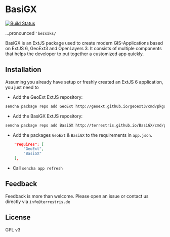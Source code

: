 # BasiGX

[![Build Status](https://travis-ci.org/terrestris/BasiGX.svg?branch=master)](https://travis-ci.org/terrestris/BasiGX)

…pronounced `ˈbeɪsɪks/`

BasiGX is an ExtJS package used to create modern GIS-Applications based on ExtJS 6, GeoExt3 and OpenLayers 3.
It consists of multiple components that helps the developer to put together a customized app quickly.

## Installation

Assuming you already have setup or freshly created an ExtJS 6 application, you just need to

* Add the GeoExt ExtJS repository:
```bash
sencha package repo add GeoExt http://geoext.github.io/geoext3/cmd/pkgs
```

* Add the BasiGX ExtJS repository:
```bash
sencha package repo add BasiGX http://terrestris.github.io/BasiGX/cmd/pkgs
```

* Add the packages `GeoExt` & `BasiGX` to the requirements in `app.json`.
```json
    "requires": [
        "GeoExt",
        "BasiGX"
    ],
```

* Call `sencha app refresh`

## Feedback

Feedback is more than welcome. Please open an issue or contact us directly via `info@terrestris.de`

## License

GPL v3

